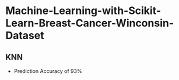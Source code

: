 # Machine-Learning-with-Scikit-Learn-Breast-Cancer-Winconsin-Dataset

## KNN
- Prediction Accuracy of 93%
